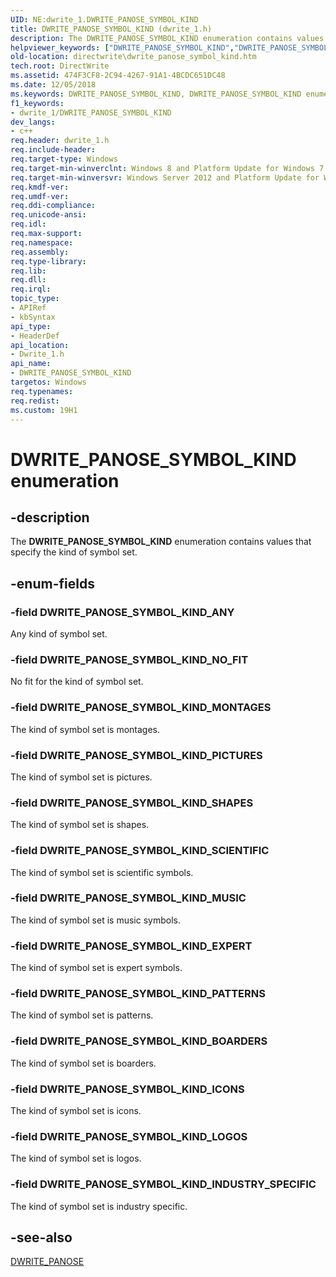 ```yaml
---
UID: NE:dwrite_1.DWRITE_PANOSE_SYMBOL_KIND
title: DWRITE_PANOSE_SYMBOL_KIND (dwrite_1.h)
description: The DWRITE_PANOSE_SYMBOL_KIND enumeration contains values that specify the kind of symbol set.
helpviewer_keywords: ["DWRITE_PANOSE_SYMBOL_KIND","DWRITE_PANOSE_SYMBOL_KIND enumeration [Direct Write]","DWRITE_PANOSE_SYMBOL_KIND_ANY","DWRITE_PANOSE_SYMBOL_KIND_BOARDERS","DWRITE_PANOSE_SYMBOL_KIND_EXPERT","DWRITE_PANOSE_SYMBOL_KIND_ICONS","DWRITE_PANOSE_SYMBOL_KIND_INDUSTRY_SPECIFIC","DWRITE_PANOSE_SYMBOL_KIND_LOGOS","DWRITE_PANOSE_SYMBOL_KIND_MONTAGES","DWRITE_PANOSE_SYMBOL_KIND_MUSIC","DWRITE_PANOSE_SYMBOL_KIND_NO_FIT","DWRITE_PANOSE_SYMBOL_KIND_PATTERNS","DWRITE_PANOSE_SYMBOL_KIND_PICTURES","DWRITE_PANOSE_SYMBOL_KIND_SCIENTIFIC","DWRITE_PANOSE_SYMBOL_KIND_SHAPES","directwrite.dwrite_panose_symbol_kind","dwrite_1/DWRITE_PANOSE_SYMBOL_KIND","dwrite_1/DWRITE_PANOSE_SYMBOL_KIND_ANY","dwrite_1/DWRITE_PANOSE_SYMBOL_KIND_BOARDERS","dwrite_1/DWRITE_PANOSE_SYMBOL_KIND_EXPERT","dwrite_1/DWRITE_PANOSE_SYMBOL_KIND_ICONS","dwrite_1/DWRITE_PANOSE_SYMBOL_KIND_INDUSTRY_SPECIFIC","dwrite_1/DWRITE_PANOSE_SYMBOL_KIND_LOGOS","dwrite_1/DWRITE_PANOSE_SYMBOL_KIND_MONTAGES","dwrite_1/DWRITE_PANOSE_SYMBOL_KIND_MUSIC","dwrite_1/DWRITE_PANOSE_SYMBOL_KIND_NO_FIT","dwrite_1/DWRITE_PANOSE_SYMBOL_KIND_PATTERNS","dwrite_1/DWRITE_PANOSE_SYMBOL_KIND_PICTURES","dwrite_1/DWRITE_PANOSE_SYMBOL_KIND_SCIENTIFIC","dwrite_1/DWRITE_PANOSE_SYMBOL_KIND_SHAPES"]
old-location: directwrite\dwrite_panose_symbol_kind.htm
tech.root: DirectWrite
ms.assetid: 474F3CF8-2C94-4267-91A1-4BCDC651DC48
ms.date: 12/05/2018
ms.keywords: DWRITE_PANOSE_SYMBOL_KIND, DWRITE_PANOSE_SYMBOL_KIND enumeration [Direct Write], DWRITE_PANOSE_SYMBOL_KIND_ANY, DWRITE_PANOSE_SYMBOL_KIND_BOARDERS, DWRITE_PANOSE_SYMBOL_KIND_EXPERT, DWRITE_PANOSE_SYMBOL_KIND_ICONS, DWRITE_PANOSE_SYMBOL_KIND_INDUSTRY_SPECIFIC, DWRITE_PANOSE_SYMBOL_KIND_LOGOS, DWRITE_PANOSE_SYMBOL_KIND_MONTAGES, DWRITE_PANOSE_SYMBOL_KIND_MUSIC, DWRITE_PANOSE_SYMBOL_KIND_NO_FIT, DWRITE_PANOSE_SYMBOL_KIND_PATTERNS, DWRITE_PANOSE_SYMBOL_KIND_PICTURES, DWRITE_PANOSE_SYMBOL_KIND_SCIENTIFIC, DWRITE_PANOSE_SYMBOL_KIND_SHAPES, directwrite.dwrite_panose_symbol_kind, dwrite_1/DWRITE_PANOSE_SYMBOL_KIND, dwrite_1/DWRITE_PANOSE_SYMBOL_KIND_ANY, dwrite_1/DWRITE_PANOSE_SYMBOL_KIND_BOARDERS, dwrite_1/DWRITE_PANOSE_SYMBOL_KIND_EXPERT, dwrite_1/DWRITE_PANOSE_SYMBOL_KIND_ICONS, dwrite_1/DWRITE_PANOSE_SYMBOL_KIND_INDUSTRY_SPECIFIC, dwrite_1/DWRITE_PANOSE_SYMBOL_KIND_LOGOS, dwrite_1/DWRITE_PANOSE_SYMBOL_KIND_MONTAGES, dwrite_1/DWRITE_PANOSE_SYMBOL_KIND_MUSIC, dwrite_1/DWRITE_PANOSE_SYMBOL_KIND_NO_FIT, dwrite_1/DWRITE_PANOSE_SYMBOL_KIND_PATTERNS, dwrite_1/DWRITE_PANOSE_SYMBOL_KIND_PICTURES, dwrite_1/DWRITE_PANOSE_SYMBOL_KIND_SCIENTIFIC, dwrite_1/DWRITE_PANOSE_SYMBOL_KIND_SHAPES
f1_keywords:
- dwrite_1/DWRITE_PANOSE_SYMBOL_KIND
dev_langs:
- c++
req.header: dwrite_1.h
req.include-header: 
req.target-type: Windows
req.target-min-winverclnt: Windows 8 and Platform Update for Windows 7 [desktop apps only]
req.target-min-winversvr: Windows Server 2012 and Platform Update for Windows Server 2008 R2 [desktop apps only]
req.kmdf-ver: 
req.umdf-ver: 
req.ddi-compliance: 
req.unicode-ansi: 
req.idl: 
req.max-support: 
req.namespace: 
req.assembly: 
req.type-library: 
req.lib: 
req.dll: 
req.irql: 
topic_type:
- APIRef
- kbSyntax
api_type:
- HeaderDef
api_location:
- Dwrite_1.h
api_name:
- DWRITE_PANOSE_SYMBOL_KIND
targetos: Windows
req.typenames: 
req.redist: 
ms.custom: 19H1
---
```


# DWRITE_PANOSE_SYMBOL_KIND enumeration


## -description


The <b>DWRITE_PANOSE_SYMBOL_KIND</b> enumeration contains values that specify the kind of symbol set.


## -enum-fields




### -field DWRITE_PANOSE_SYMBOL_KIND_ANY

Any kind of symbol set.


### -field DWRITE_PANOSE_SYMBOL_KIND_NO_FIT

No fit for the kind of symbol set.


### -field DWRITE_PANOSE_SYMBOL_KIND_MONTAGES

The kind of symbol set is montages.


### -field DWRITE_PANOSE_SYMBOL_KIND_PICTURES

The kind of symbol set is pictures.


### -field DWRITE_PANOSE_SYMBOL_KIND_SHAPES

The kind of symbol set is shapes.


### -field DWRITE_PANOSE_SYMBOL_KIND_SCIENTIFIC

The kind of symbol set is scientific symbols.


### -field DWRITE_PANOSE_SYMBOL_KIND_MUSIC

The kind of symbol set is music symbols.


### -field DWRITE_PANOSE_SYMBOL_KIND_EXPERT

The kind of symbol set is expert symbols.


### -field DWRITE_PANOSE_SYMBOL_KIND_PATTERNS

The kind of symbol set is patterns.


### -field DWRITE_PANOSE_SYMBOL_KIND_BOARDERS

The kind of symbol set is boarders.


### -field DWRITE_PANOSE_SYMBOL_KIND_ICONS

The kind of symbol set is icons.


### -field DWRITE_PANOSE_SYMBOL_KIND_LOGOS

The kind of symbol set is logos.


### -field DWRITE_PANOSE_SYMBOL_KIND_INDUSTRY_SPECIFIC

The kind of symbol set is industry specific.


## -see-also




<a href="/windows/win32/api/dwrite_1/ns-dwrite_1-dwrite_panose">DWRITE_PANOSE</a>
 

 

